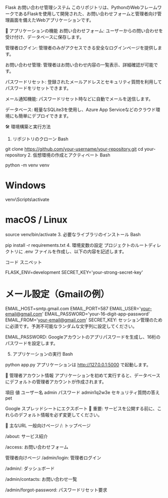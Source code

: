 Flask お問い合わせ管理システム
このリポジトリは、PythonのWebフレームワークであるFlaskを使用して開発された、お問い合わせフォームと管理者向け管理画面を備えたWebアプリケーションです。

🚀 アプリケーションの機能
お問い合わせフォーム: ユーザーからの問い合わせを受け付け、データベースに保存します。

管理者ログイン: 管理者のみがアクセスできる安全なログインページを提供します。

お問い合わせ管理: 管理者はお問い合わせ内容の一覧表示、詳細確認が可能です。

パスワードリセット: 登録されたメールアドレスとセキュリティ質問を利用してパスワードをリセットできます。

メール通知機能: パスワードリセット時などに自動でメールを送信します。

データベース: 軽量なSQLite3を使用し、Azure App Serviceなどのクラウド環境にも簡単にデプロイできます。

🛠️ 環境構築と実行方法
1. リポジトリのクローン
Bash

git clone https://github.com/your-username/your-repository.git
cd your-repository
2. 仮想環境の作成とアクティベート
Bash

python -m venv venv
# Windows
venv\Scripts\activate
# macOS / Linux
source venv/bin/activate
3. 必要なライブラリのインストール
Bash

pip install -r requirements.txt
4. 環境変数の設定
プロジェクトのルートディレクトリに .env ファイルを作成し、以下の内容を記述します。

コード スニペット

FLASK_ENV=development
SECRET_KEY='your-strong-secret-key'

# メール設定（Gmailの例）
EMAIL_HOST=smtp.gmail.com
EMAIL_PORT=587
EMAIL_USER='your-email@gmail.com'
EMAIL_PASSWORD='your-16-digit-app-password'
EMAIL_FROM='your-email@gmail.com'
SECRET_KEY: セッション管理のために必須です。予測不可能なランダムな文字列に設定してください。

EMAIL_PASSWORD: Googleアカウントのアプリパスワードを生成し、16桁のパスワードを設定します。

5. アプリケーションの実行
Bash

python app.py
アプリケーションは http://127.0.0.1:5000 で起動します。

🔐 管理者アカウント情報
アプリケーションを初めて実行すると、データベースにデフォルトの管理者アカウントが作成されます。

項目	値
ユーザー名	admin
パスワード	admin1q2w3e
セキュリティ質問の答え	pet

Google スプレッドシートにエクスポート
🚨 重要: サービスを公開する前に、これらのデフォルト情報を必ず変更してください。

🔗 主なURL
一般向けページ
/: トップページ

/about: サービス紹介

/access: お問い合わせフォーム

管理者向けページ
/admin/login: 管理者ログイン

/admin/: ダッシュボード

/admin/contacts: お問い合わせ一覧

/admin/forgot-password: パスワードリセット要求